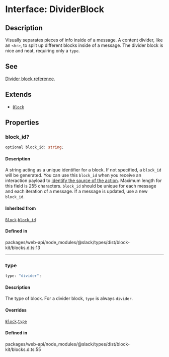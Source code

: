 # Interface: DividerBlock

## Description

Visually separates pieces of info inside of a message. A content divider, like an `<hr>`, to split up
different blocks inside of a message. The divider block is nice and neat, requiring only a `type`.

## See

[Divider block reference](https://api.slack.com/reference/block-kit/blocks#divider).

## Extends

- [`Block`](Interface.Block.md)

## Properties

### block\_id?

```ts
optional block_id: string;
```

#### Description

A string acting as a unique identifier for a block. If not specified, a `block_id` will be generated.
You can use this `block_id` when you receive an interaction payload to
[identify the source of the action](https://api.slack.com/interactivity/handling#payloads).
Maximum length for this field is 255 characters. `block_id` should be unique for each message and each iteration of
a message. If a message is updated, use a new `block_id`.

#### Inherited from

[`Block`](Interface.Block.md).[`block_id`](Interface.Block.md#block_id)

#### Defined in

packages/web-api/node\_modules/@slack/types/dist/block-kit/blocks.d.ts:13

***

### type

```ts
type: "divider";
```

#### Description

The type of block. For a divider block, `type` is always `divider`.

#### Overrides

[`Block`](Interface.Block.md).[`type`](Interface.Block.md#type)

#### Defined in

packages/web-api/node\_modules/@slack/types/dist/block-kit/blocks.d.ts:55
